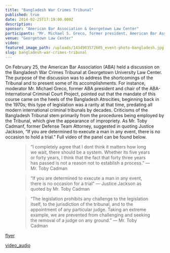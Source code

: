 ```yaml
---
title: "Bangladesh War Crimes Tribunal"
published: true
date: 2014-02-25T17:19:00.000Z
description:
sponsor: "American Bar Association & Georgetown Law Center"
participants: "Mr. Michael S. Greco, former president, American Bar Association; Mr. Toby Cadman, International Barrister, Former Defense Team, Bangladesh War Crimes Tribunal; Mr. Stephen Rapp, U.S. Ambassador-at-Large, Office of Global Criminal Justice"
venue: "Georgetown Law Center"
video:
featured_image_path: /uploads/1434903572605_event-photo-bangladesh.jpg
slug: bangladesh-war-crimes-tribunal
---
```


On February 25, the American Bar Association (ABA) held a discussion on the Bangladesh War Crimes Tribunal at Georgetown University Law Center. The purpose of the discussion was to address the shortcomings of the Tribunal and to present some of its accomplishments. For instance, moderator Mr. Michael Greco, former ABA president and chair of the ABA-International Criminal Court Project, pointed out that the mandate of this course came on the heels of the Bangladesh Atrocities, beginning back in the 1970s; this type of legislation was a rarity at that time, predating all modern international criminal tribunals by decades. Criticisms of the Bangladesh Tribunal stem primarily from the procedures being employed by the Tribunal, which give the appearance of impropriety. As Mr. Toby Cadmanf, former Defense Team Attorney, suggested in quoting Justice Jackson, “If you are determined to execute a man in any event, there is no occasion to hold a trial.” Full video of the panel can be found below.

<figure data-type="quote">

> “I completely agree that I dont think it matters how long we wait, there should be a system. Whether its five years or forty years, I think that the fact that forty three years has passed is not a reason not to establish a process.” — Mr. Toby Cadman

</figure>

<figure data-type="quote">

> “If you are determined to execute a man in any event, there is no occasion for a trial” — Justice Jackson as quoted by Mr. Toby Cadman

</figure>

<figure data-type="quote">

> “The legislation prohibits any challenge to the legislation itself, to the jurisdiction of the tribunal, and to the appointment of any particular judge. Taking an extreme example, we are prevented from challenging and seeking the removal of a judge on any ground.” — Mr. Toby Cadman

</figure>

[flyer](https://owa.abanet.org/exchange/weiglk/Inbox/No%20Subject-3.EML/Bangladesh%20Tribunal%20Event%20Flyer.pdf/C58EA28C-18C0-4a97-9AF2-036E93DDAFB3/Bangladesh%20Tribunal%20Event%20Flyer.pdf?attach=1)

[video_audio](https://georgetown.app.box.com/s/mtfs0d6g7t3oraicconr)

